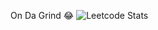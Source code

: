 On Da Grind 😂
![Leetcode Stats](https://leetcard.jacoblin.cool/jameshlim12?theme=nord&border=0&radius=20)

